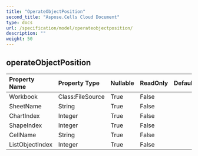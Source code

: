 ```yaml
---
title: "OperateObjectPosition"
second_title: "Aspose.Cells Cloud Document"
type: docs
url: /specification/model/operateobjectposition/
description: ""
weight: 50
---
```


## **operateObjectPosition**

 

| Property Name | Property Type | Nullable |  ReadOnly | DefaultValue | Description | 
| :- | :- | :- |:- |  :- | :- |
| Workbook | Class:FileSource | True |  False |  |  |  
| SheetName | String | True |  False |  |  |  
| ChartIndex | Integer | True |  False |  |  |  
| ShapeIndex | Integer | True |  False |  |  |  
| CellName | String | True |  False |  |  |  
| ListObjectIndex | Integer | True |  False |  |  |  

